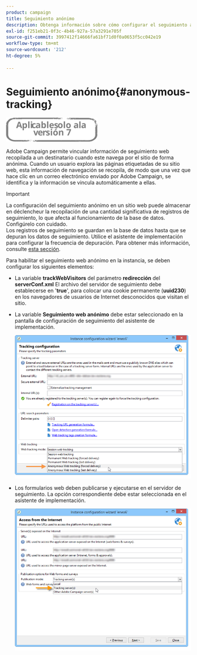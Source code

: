 ```yaml
---
product: campaign
title: Seguimiento anónimo
description: Obtenga información sobre cómo configurar el seguimiento anónimo
exl-id: f251eb21-0f3c-4b46-927a-57a3291e705f
source-git-commit: 3997412f14666fa61bf71d0f0a0653f5cc042e19
workflow-type: tm+mt
source-wordcount: '212'
ht-degree: 5%

---
```


# Seguimiento anónimo{#anonymous-tracking}

![](../../assets/v7-only.svg)

Adobe Campaign permite vincular información de seguimiento web recopilada a un destinatario cuando este navega por el sitio de forma anónima. Cuando un usuario explora las páginas etiquetadas de su sitio web, esta información de navegación se recopila, de modo que una vez que hace clic en un correo electrónico enviado por Adobe Campaign, se identifica y la información se vincula automáticamente a ellas.

>[!IMPORTANT]
>
>La configuración del seguimiento anónimo en un sitio web puede almacenar en déclencheur la recopilación de una cantidad significativa de registros de seguimiento, lo que afecta al funcionamiento de la base de datos. Configúrelo con cuidado.\
>Los registros de seguimiento se guardan en la base de datos hasta que se depuran los datos de seguimiento. Utilice el asistente de implementación para configurar la frecuencia de depuración. Para obtener más información, consulte [esta sección](../../installation/using/deploying-an-instance.md#purging-data).

Para habilitar el seguimiento web anónimo en la instancia, se deben configurar los siguientes elementos:

* La variable **trackWebVisitors** del parámetro **redirección** del **serverConf.xml** El archivo del servidor de seguimiento debe establecerse en &#39;**true**&#39;, para colocar una cookie permanente (**uuid230**) en los navegadores de usuarios de Internet desconocidos que visitan el sitio.
* La variable **Seguimiento web anónimo** debe estar seleccionado en la pantalla de configuración de seguimiento del asistente de implementación.

   ![](assets/webtracking_anonymous_set.png)

* Los formularios web deben publicarse y ejecutarse en el servidor de seguimiento. La opción correspondiente debe estar seleccionada en el asistente de implementación.

   ![](assets/webtracking_publication_set_for_webapps.png)
